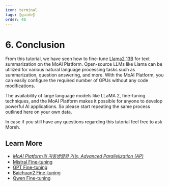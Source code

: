 ```yaml
---
icon: terminal
tags: [guide]
order: 40
---
```


# 6. Conclusion 

From this tutorial, we have seen how to fine-tune [Llama2 13B](https://huggingface.co/meta-llama/Llama-2-13b-hf) for text summarization on the MoAI Platform. Open-source LLMs like Llama can be utilized for various natural language processing tasks such as summarization, question answering, and more. With the MoAI Platform, you can easily configure the required number of GPUs without any code modifications. 

The availability of large language models like LLaMA 2, fine-tuning techniques, and the MoAI Platform makes it possible for anyone to develop powerful AI applications. So please start repeating the same process outlined here on your own data.

In case if you still have any questions regarding this tutorial feel free to ask Moreh.


## Learn More

- *[MoAI Platform의 자동병렬화 기능,  Advanced Parallelization (AP)](/Supported_Documents/)*
- [Mistral Fine-tuning](/Tutorials/Mistral_Tutorial/index.md)
- [GPT Fine-tuning](/Tutorials/GPT_Tutorial/index.md)
- [Baichuan2 Fine-tuning](/Tutorials/Baichuan2_Tutorial/index.md)
- [Qwen Fine-tuning](/Tutorials/Qwen_Tutorial/index.md)